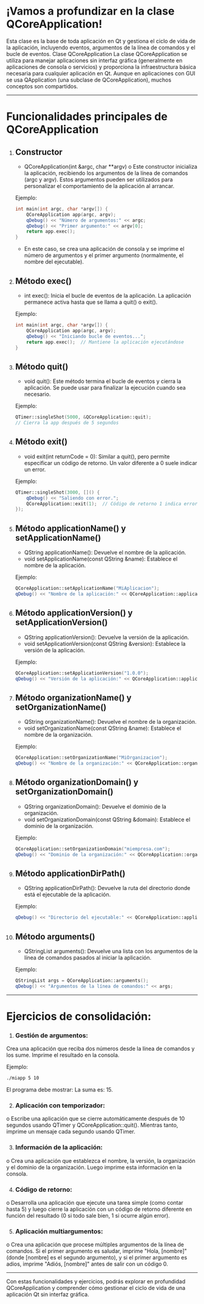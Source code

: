 
# ¡Vamos a profundizar en la clase QCoreApplication! 

Esta clase es la base de toda aplicación en Qt y gestiona el ciclo de vida de la aplicación, incluyendo eventos, argumentos de la línea de comandos y el bucle de eventos.
Clase QCoreApplication
La clase QCoreApplication se utiliza para manejar aplicaciones sin interfaz gráfica (generalmente en aplicaciones de consola o servicios) y proporciona la infraestructura básica necesaria para cualquier aplicación en Qt. Aunque en aplicaciones con GUI se usa QApplication (una subclase de QCoreApplication), muchos conceptos son compartidos.

***

# Funcionalidades principales de QCoreApplication

1. ## Constructor
    - QCoreApplication(int &argc, char **argv)
    o	Este constructor inicializa la aplicación, recibiendo los argumentos de la línea de comandos (argc y argv). Estos argumentos pueden ser utilizados para personalizar el comportamiento de la aplicación al arrancar.

    Ejemplo:

    ```cpp
    int main(int argc, char *argv[]) {
        QCoreApplication app(argc, argv);
        qDebug() << "Número de argumentos:" << argc;
        qDebug() << "Primer argumento:" << argv[0];
        return app.exec();
    }
    ```
    - En este caso, se crea una aplicación de consola y se imprime el número de argumentos y el primer argumento (normalmente, el nombre del ejecutable).

2. ## Método exec()
    - int exec(): Inicia el bucle de eventos de la aplicación. La aplicación permanece activa hasta que se llama a quit() o exit().

    Ejemplo:

    ```cpp
    int main(int argc, char *argv[]) {
        QCoreApplication app(argc, argv);
        qDebug() << "Iniciando bucle de eventos...";
        return app.exec();  // Mantiene la aplicación ejecutándose
    }
    ``` 

3. ## Método quit()
    - void quit(): Este método termina el bucle de eventos y cierra la aplicación. Se puede usar para finalizar la ejecución cuando sea necesario.

    Ejemplo:

    ```cpp
    QTimer::singleShot(5000, &QCoreApplication::quit);  
    // Cierra la app después de 5 segundos
    ```

4. ## Método exit()
    - void exit(int returnCode = 0): Similar a quit(), pero permite especificar un código de retorno. Un valor diferente a 0 suele indicar un error.

    Ejemplo:

    ```cpp
    QTimer::singleShot(3000, []() {
        qDebug() << "Saliendo con error.";
        QCoreApplication::exit(1);  // Código de retorno 1 indica error
    });
    ```

5. ## Método applicationName() y setApplicationName()
    - QString applicationName(): Devuelve el nombre de la aplicación.
    - void setApplicationName(const QString &name): Establece el nombre de la aplicación.

    Ejemplo:

    ```cpp
    QCoreApplication::setApplicationName("MiAplicacion");
    qDebug() << "Nombre de la aplicación:" << QCoreApplication::applicationName();
    ```

6. ## Método applicationVersion() y setApplicationVersion()
    - QString applicationVersion(): Devuelve la versión de la aplicación.
    - void setApplicationVersion(const QString &version): Establece la versión de la aplicación.

    Ejemplo:

    ```cpp
    QCoreApplication::setApplicationVersion("1.0.0");
    qDebug() << "Versión de la aplicación:" << QCoreApplication::applicationVersion();
    ```

7. ## Método organizationName() y setOrganizationName()
    - QString organizationName(): Devuelve el nombre de la organización.
    - void setOrganizationName(const QString &name): Establece el nombre de la organización.

    Ejemplo:

    ```cpp
    QCoreApplication::setOrganizationName("MiOrganizacion");
    qDebug() << "Nombre de la organización:" << QCoreApplication::organizationName();
    ```

8. ## Método organizationDomain() y setOrganizationDomain()
    - QString organizationDomain(): Devuelve el dominio de la organización.
    - void setOrganizationDomain(const QString &domain): Establece el dominio de la organización.

    Ejemplo:

    ```cpp
    QCoreApplication::setOrganizationDomain("miempresa.com");
    qDebug() << "Dominio de la organización:" << QCoreApplication::organizationDomain();
    ```

9. ## Método applicationDirPath()
    - QString applicationDirPath(): Devuelve la ruta del directorio donde está el ejecutable de la aplicación.

    Ejemplo:

    ```cpp
    qDebug() << "Directorio del ejecutable:" << QCoreApplication::applicationDirPath();
    ```

10. ## Método arguments()
    - QStringList arguments(): Devuelve una lista con los argumentos de la línea de comandos pasados al iniciar la aplicación.

    Ejemplo:

    ```cpp
    QStringList args = QCoreApplication::arguments();
    qDebug() << "Argumentos de la línea de comandos:" << args;
    ```

***

# Ejercicios de consolidación:

1.	### Gestión de argumentos:
Crea una aplicación que reciba dos números desde la línea de comandos y los sume. Imprime el resultado en la consola.

Ejemplo:
``` bash
./miapp 5 10
```

El programa debe mostrar: La suma es: 15.

2.	### Aplicación con temporizador:
o	Escribe una aplicación que se cierre automáticamente después de 10 segundos usando QTimer y QCoreApplication::quit(). Mientras tanto, imprime un mensaje cada segundo usando QTimer.

3. ### 	Información de la aplicación:
o	Crea una aplicación que establezca el nombre, la versión, la organización y el dominio de la organización. Luego imprime esta información en la consola.

4.	### Código de retorno:
o	Desarrolla una aplicación que ejecute una tarea simple (como contar hasta 5) y luego cierre la aplicación con un código de retorno diferente en función del resultado (0 si todo sale bien, 1 si ocurre algún error).

5.	### Aplicación multiargumentos:
o	Crea una aplicación que procese múltiples argumentos de la línea de comandos. Si el primer argumento es saludar, imprime "Hola, [nombre]" (donde [nombre] es el segundo argumento), y si el primer argumento es adios, imprime "Adiós, [nombre]" antes de salir con un código 0.

***

Con estas funcionalidades y ejercicios, podrás explorar en profundidad QCoreApplication y comprender cómo gestionar el ciclo de vida de una aplicación Qt sin interfaz gráfica. 

